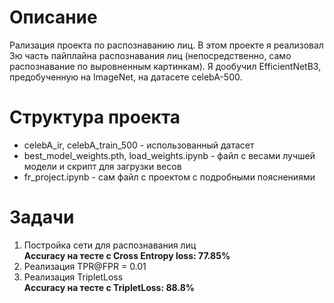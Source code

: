 # Описание
Рализация проекта по распознаванию лиц. В этом проекте я реализовал 3ю часть пайплайна распознавания лиц (непосредственно, само распознавание по выровненным картинкам). Я дообучил EfficientNetB3, предобученную на ImageNet, на датасете celebA-500.
# Структура проекта
- celebA_ir, celebA_train_500 - использованный датасет
- best_model_weights.pth, load_weights.ipynb - файл с весами лучшей модели и скрипт для загрузки весов
- fr_project.ipynb - сам файл с проектом с подробными пояснениями
# Задачи
1. Постройка сети для распознавания лиц\
**Accuracy на тесте c Cross Entropy loss: 77.85%**
2. Реализация TPR@FPR = 0.01
3. Реализация TripletLoss\
**Accuracy на тесте c TripletLoss: 88.8%**

